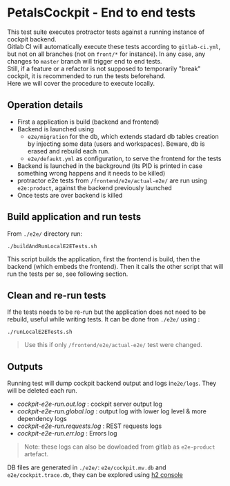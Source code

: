 # PetalsCockpit - End to end tests

This test suite executes protractor tests against a running instance of cockpit backend.  
Gitlab CI will automatically execute these tests according to `gitlab-ci.yml`, but not on all branches (not on `front/*` for instance). In any case, any changes to `master` branch will trigger end to end tests.  
Still, if a feature or a refactor is not supposed to temporarily "break" cockpit, it is recommended to run the tests beforehand.  
Here we will cover the procedure to execute locally.  

## Operation details

* First a application is build (backend and frontend)
* Backend is launched using 
  * `e2e/migration` for the db, which extends stadard db tables creation by injecting some data (users and workspaces). Beware, db is erased and rebuild each run.
  * `e2e/defaukt.yml` as configuration, to serve the frontend for the tests
* Backend is launched in the background (its PID is printed in case something wrong happens and it needs to be killed)
* protractor e2e tests from `/frontend/e2e/actual-e2e/` are run using `e2e:product`, against the backend previously launched
* Once tests are over backend is killed

## Build application and run tests

From `./e2e/` directory run:
```shell
./buildAndRunLocalE2ETests.sh
```
This script builds the application, first the frontend is build, then the backend (which embeds the frontend). 
Then it calls the other script that will run the tests per se, see following section.

## Clean and re-run tests

If the tests needs to be re-run but the application does not need to be rebuild, useful while writing tests. It can be done fron `./e2e/` using :
```shell
./runLocalE2ETests.sh
```
> Use this if only `/frontend/e2e/actual-e2e/` test were changed.

## Outputs

Running test will dump cockpit backend output and logs in`e2e/logs`. They will be deleted each run.
* *cockpit-e2e-run.out.log* : cockpit server output log
* *cockpit-e2e-run.global.log* : output log with lower log level & more dependency logs
* *cockpit-e2e-run.requests.log* : REST requests logs
* *cockpit-e2e-run.err.log* : Errors log

> Note: these logs can also be dowloaded from gitlab as `e2e-product` artefact.

DB files are generated in `./e2e/`: `e2e/cockpit.mv.db` and `e2e/cockpit.trace.db`, they can be explored using [h2 console](http://www.h2database.com/html/quickstart.html)
